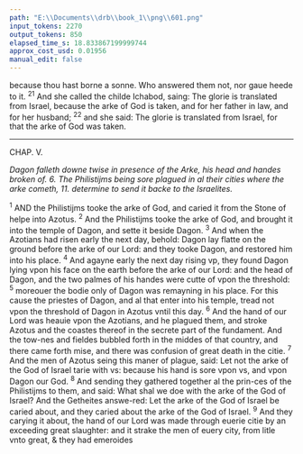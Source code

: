```yaml
---
path: "E:\\Documents\\drb\\book_1\\png\\601.png"
input_tokens: 2270
output_tokens: 850
elapsed_time_s: 18.833867199999744
approx_cost_usd: 0.01956
manual_edit: false
---
```

because thou hast borne a sonne. Who answered them not, nor gaue heede to it. <sup>21</sup> And she called the childe Ichabod, saing: The glorie is translated from Israel, because the arke of God is taken, and for her father in law, and for her husband; <sup>22</sup> and she said: The glorie is translated from Israel, for that the arke of God was taken.

<hr>

CHAP. V.

*Dagon falleth downe twise in presence of the Arke, his head and handes broken of. 6. The Philistijms being sore plagued in al their cities where the arke cometh, 11. determine to send it backe to the Israelites.*

<sup>1</sup> AND the Philistijms tooke the arke of God, and caried it from the Stone of helpe into Azotus. <sup>2</sup> And the Philistijms tooke the arke of God, and brought it into the temple of Dagon, and sette it beside Dagon. <sup>3</sup> And when the Azotians had risen early the next day, behold: Dagon lay flatte on the ground before the arke of our Lord: and they tooke Dagon, and restored him into his place. <sup>4</sup> And agayne early the next day rising vp, they found Dagon lying vpon his face on the earth before the arke of our Lord: and the head of Dagon, and the two palmes of his handes were cutte of vpon the threshold: <sup>5</sup> moreouer the bodie only of Dagon was remayning in his place. For this cause the priestes of Dagon, and al that enter into his temple, tread not vpon the threshold of Dagon in Azotus vntil this day. <sup>6</sup> And the hand of our Lord was heauie vpon the Azotians, and he plagued them, and stroke Azotus and the coastes thereof in the secrete part of the fundament. And the tow-nes and fieldes bubbled forth in the middes of that country, and there came forth mise, and there was confusion of great death in the citie. <sup>7</sup> And the men of Azotus seing this maner of plague, said: Let not the arke of the God of Israel tarie with vs: because his hand is sore vpon vs, and vpon Dagon our God. <sup>8</sup> And sending they gathered together al the prin-ces of the Philistijms to them, and said: What shal we doe with the arke of the God of Israel? And the Getheites answe-red: Let the arke of the God of Israel be caried about, and they caried about the arke of the God of Israel. <sup>9</sup> And they carying it about, the hand of our Lord was made through euerie citie by an exceeding great slaughter: and it strake the men of euery city, from litle vnto great, & they had emeroides

[^1]: So sowne as Christe (called or Testament came among the Gentiles, al false goddes or idolatry fel downe. S. Beda. qq. in 1. Reg. c. 5.

[^2]: The arke be-ing a holie thing, as Re-liques are, was terrible to their false god, the diuel, so the Reliques of S. Babilus ouerthrew the false god Apol-